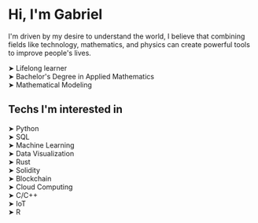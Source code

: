 # Hi, I'm Gabriel
I'm driven by my desire to understand the world, I believe that combining fields like technology, mathematics, and physics can create powerful tools to improve people's lives.<br/>

➤ Lifelong learner<br/>
➤ Bachelor's Degree in Applied Mathematics<br/>
➤ Mathematical Modeling<br/>



## Techs I'm interested in

➤ Python<br/>
➤ SQL<br/>
➤ Machine Learning<br/>
➤ Data Visualization<br/>
➤ Rust<br/>
➤ Solidity<br/>
➤ Blockchain<br/>
➤ Cloud Computing<br/>
➤ C/C++<br/>
➤ IoT<br/>
➤ R



<!---
gastyr/gastyr is a ✨ special ✨ repository because its `README.md` (this file) appears on your GitHub profile.
You can click the Preview link to take a look at your changes.
--->
